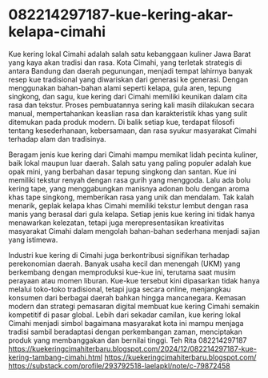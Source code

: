 # 082214297187-kue-kering-akar-kelapa-cimahi
Kue kering lokal Cimahi adalah salah satu kebanggaan kuliner Jawa Barat yang kaya akan tradisi dan rasa. Kota Cimahi, yang terletak strategis di antara Bandung dan daerah pegunungan, menjadi tempat lahirnya banyak resep kue tradisional yang diwariskan dari generasi ke generasi. Dengan menggunakan bahan-bahan alami seperti kelapa, gula aren, tepung singkong, dan sagu, kue kering dari Cimahi memiliki keunikan dalam cita rasa dan tekstur. Proses pembuatannya sering kali masih dilakukan secara manual, mempertahankan keaslian rasa dan karakteristik khas yang sulit ditemukan pada produk modern. Di balik setiap kue, terdapat filosofi tentang kesederhanaan, kebersamaan, dan rasa syukur masyarakat Cimahi terhadap alam dan tradisinya.

Beragam jenis kue kering dari Cimahi mampu memikat lidah pecinta kuliner, baik lokal maupun luar daerah. Salah satu yang paling populer adalah kue opak mini, yang berbahan dasar tepung singkong dan santan. Kue ini memiliki tekstur renyah dengan rasa gurih yang menggoda. Lalu ada bolu kering tape, yang menggabungkan manisnya adonan bolu dengan aroma khas tape singkong, memberikan rasa yang unik dan mendalam. Tak kalah menarik, geplak kelapa khas Cimahi memiliki tekstur lembut dengan rasa manis yang berasal dari gula kelapa. Setiap jenis kue kering ini tidak hanya menawarkan kelezatan, tetapi juga merepresentasikan kreativitas masyarakat Cimahi dalam mengolah bahan-bahan sederhana menjadi sajian yang istimewa.

Industri kue kering di Cimahi juga berkontribusi signifikan terhadap perekonomian daerah. Banyak usaha kecil dan menengah (UKM) yang berkembang dengan memproduksi kue-kue ini, terutama saat musim perayaan atau momen liburan. Kue-kue tersebut kini dipasarkan tidak hanya melalui toko-toko tradisional, tetapi juga secara online, menjangkau konsumen dari berbagai daerah bahkan hingga mancanegara. Kemasan modern dan strategi pemasaran digital membuat kue kering Cimahi semakin kompetitif di pasar global. Lebih dari sekadar camilan, kue kering lokal Cimahi menjadi simbol bagaimana masyarakat kota ini mampu menjaga tradisi sambil beradaptasi dengan perkembangan zaman, menciptakan produk yang membanggakan dan bernilai tinggi.
Teh Rita
082214297187
https://kuekeringcimahiterbaru.blogspot.com/2024/12/082214297187-kue-kering-tambang-cimahi.html
https://kuekeringcimahiterbaru.blogspot.com/
https://substack.com/profile/293792518-laelapkl/note/c-79872458
